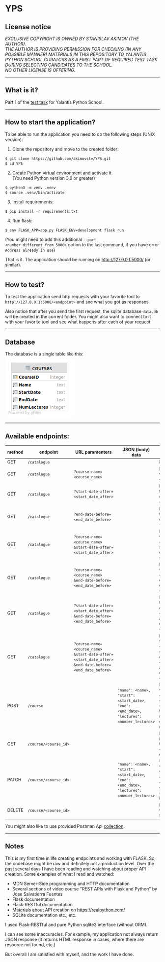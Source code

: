 # YPS

## License notice

_EXCLUSIVE COPYRIGHT IS OWNED BY STANISLAV AKIMOV (THE AUTHOR).  
THE AUTHOR IS PROVIDING PERMISSION FOR CHECKING (IN ANY POSSIBLE MANNER) MATERIALS IN THIS REPOSITORY TO YALANTIS PYTHON
SCHOOL CURATORS AS A FIRST PART OF REQUIRED TEST TASK DURING SELECTING CANDIDATES TO THE SCHOOL.  
NO OTHER LICENSE IS OFFERING._
___

## What is it?

Part 1 of the [test task](https://docs.google.com/document/d/1QEZeDxCKnXcJu0EKPm9CuHQgN_hkZCOI2iJl1mq3Y50) for Yalantis
Python School.
___

## How to start the application?

To be able to run the application you need to do the following steps (UNIX version):

1. Clone the repository and move to the created folder:

```shell 
$ git clone https://github.com/akimovstv/YPS.git
$ cd YPS
```

2. Create Python virtual environment and activate it.  
   (You need Python version 3.6 or greater)

```shell
$ python3 -m venv .venv
$ source .venv/bin/activate
```

3. Install requirements:

```shell
$ pip install -r requirements.txt
```

4. Run flask:

``` shell
$ env FLASK_APP=app.py FLASK_ENV=development flask run
```

(You might need to add this additional `--port <number_different_from_5000>` option to the last command, if you have
error `Address already in use`)

That is it. The application should be running on http://127.0.0.1:5000/ (or similar).
___

## How to test?

To test the application send http requests with your favorite tool to `http://127.0.0.1:5000/<endpoint>` and see what you
got as responses.

Also notice that after you send the first request, the sqlite database `data.db` will be created in the current folder.
You might also want to connect to it with your favorite tool and see what happens after each of your request.
___

## Database

The database is a single table like this:  
![courses table](assests/courses.png)
___

## Available endpoints:

| method | endpoint               | URL paramenters                                                                                                | JSON (body) data                                                                                         | Description                                                                                                                                           |
| ------ | ---------------------- | -------------------------------------------------------------------------------------------------------------- | -------------------------------------------------------------------------------------------------------- | ----------------------------------------------------------------------------------------------------------------------------------------------------- |
| GET    | `/catalogue`           |                                                                                                                |                                                                                                          | Return all courses                                                                                                                                    |
| GET    | `/catalogue`           | `?course-name=<course_name>`                                                                                   |                                                                                                          | Return all courses with the name `<course_name>`                                                                                                      |
| GET    | `/catalogue`           | `?start-date-after=<start_date_after>`                                                                         |                                                                                                          | Return all courses that start after or exactly on `<start_date_after>`                                                                                |
| GET    | `/catalogue`           | `?end-date-before=<end_date_before>`                                                                           |                                                                                                          | Return all courses that end before or exactly on `<end_date_before>`                                                                                  |
| GET    | `/catalogue`           | `?course-name=<course_name>`<br>`&start-date-after=<start_date_after>`                                         |                                                                                                          | Return all courses with the name `<course_name>` that start after or exactly on `<start_date_after>`                                                  |
| GET    | `/catalogue`           | `?course-name=<course_name>`<br>`&end-date-before=<end_date_before>`                                           |                                                                                                          | Return all courses with the name `<course_name>` that end before or exactly on `<end_date_before>`                                                    |
| GET    | `/catalogue`           | `?start-date-after=<start_date_after>`<br>`&end-date-before=<end_date_before>`                                 |                                                                                                          | Return all courses that start after or exactly on `<start_date_after>` and end before or exactly on `<end_date_before>`                               |
| GET    | `/catalogue`           | `?course-name=<course_name>`<br>`&start-date-after=<start_date_after>`<br>`&end-date-before=<end_date_before>` |                                                                                                          | Return all courses with the name `<course_name>` that start after or exactly on `<start_date_after>` and end before or exactly on `<end_date_before>` |
| POST   | `/course`              |                                                                                                                | `"name": <name>,`<br>`"start": <start_date>,`<br>`"end": <end_date>,`<br>`"lectures": <number_lectures>` | Insert the course with `<name>`, `<start_date>`, `<end_date>` and `<number_lectures>` to database and return created order. All fields are required.  |
| GET    | `/course/<course_id>`  |                                                                                                                |                                                                                                          | Return all information about the course with id `<course_id>` from database                                                                           |
| PATCH  | `/course/<course_id>`  |                                                                                                                | `"name": <name>,`<br>`"start": <start_date>`,<br>`"end": <end_date>,`<br>`"lectures": <number_lectures>` | Update the course with id `<course_id>` with optional fields `<name>`, `<start_date>`, `<end_date>` and `<number_lectures>` in database               |
| DELETE | `/course/<course_id>`  |                                                                                                                |                                                                                                          | Delete the course with id `<course_id>` from database                                                                                                 |



You might also like to use provided Postman Api [collection](assests/YPS.postman_collection.json).
___

## Notes

This is my first time in life creating endpoints and working with FLASK. So, the codebase might be raw and definitely
not a production level. Over the past several days I have been reading and watching about proper API creation. Some
examples of what I read and watched:

- MDN Server-Side programming and HTTP documentation
- Several sections of video course "REST APIs with Flask and Python" by Jose Salvatierra Fuentes
- Flask documentation
- Flask-RESTful documentation
- Materials about API creation on https://realpython.com/
- SQLite documentation etc., etc.

I used Flask-RESTful and pure Python sqlite3 interface (without ORM).

I can see some inaccuracies. For example, my application not always return JSON response (it returns HTML response in
cases, where there are resource not found, etc.)

But overall I am satisfied with myself, and the work I have done. 